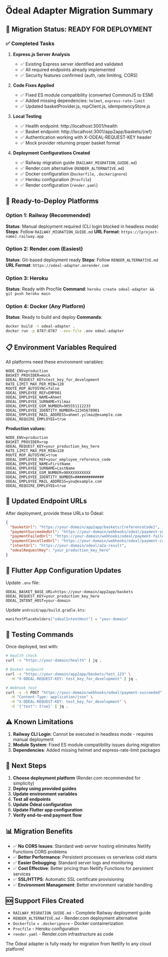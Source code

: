 # Ödeal Adapter Migration Summary

## 🎯 Migration Status: READY FOR DEPLOYMENT

### ✅ Completed Tasks

1. **Express.js Server Analysis**
   - ✅ Existing Express server identified and validated
   - ✅ All required endpoints already implemented
   - ✅ Security features confirmed (auth, rate limiting, CORS)

2. **Code Fixes Applied**
   - ✅ Fixed ES module compatibility (converted CommonJS to ESM)
   - ✅ Added missing dependencies: `helmet`, `express-rate-limit`
   - ✅ Updated basketProvider.js, ropClient.js, idempotencyStore.js

3. **Local Testing**
   - ✅ Health endpoint: http://localhost:3001/health
   - ✅ Basket endpoint: http://localhost:3001/app2app/baskets/{ref}
   - ✅ Authentication working with X-ODEAL-REQUEST-KEY header
   - ✅ Mock provider returning proper basket format

4. **Deployment Configurations Created**
   - ✅ Railway migration guide (`RAILWAY_MIGRATION_GUIDE.md`)
   - ✅ Render.com alternative (`RENDER_ALTERNATIVE.md`)
   - ✅ Docker configuration (`Dockerfile`, `.dockerignore`)
   - ✅ Heroku configuration (`Procfile`)
   - ✅ Render configuration (`render.yaml`)

## 🚀 Ready-to-Deploy Platforms

### Option 1: Railway (Recommended)
**Status**: Manual deployment required (CLI login blocked in headless mode)
**Steps**: Follow `RAILWAY_MIGRATION_GUIDE.md`
**URL Format**: `https://[project-name].railway.app`

### Option 2: Render.com (Easiest)
**Status**: Git-based deployment ready
**Steps**: Follow `RENDER_ALTERNATIVE.md`
**URL Format**: `https://odeal-adapter.onrender.com`

### Option 3: Heroku
**Status**: Ready with Procfile
**Command**: `heroku create odeal-adapter && git push heroku main`

### Option 4: Docker (Any Platform)
**Status**: Ready to build and deploy
**Commands**:
```bash
docker build -t odeal-adapter .
docker run -p 8787:8787 --env-file .env odeal-adapter
```

## 📋 Environment Variables Required

All platforms need these environment variables:

```env
NODE_ENV=production
BASKET_PROVIDER=mock
ODEAL_REQUEST_KEY=test_key_for_development
RATE_LIMIT_MAX_PER_MIN=120
ROUTE_ROP_AUTOSYNC=false
ODEAL_EMPLOYEE_REF=EMP001
ODEAL_EMPLOYEE_NAME=Ahmet
ODEAL_EMPLOYEE_SURNAME=Yilmaz
ODEAL_EMPLOYEE_GSM_NUMBER=905551112233
ODEAL_EMPLOYEE_IDENTITY_NUMBER=12345678901
ODEAL_EMPLOYEE_MAIL_ADDRESS=ahmet.yilmaz@example.com
ODEAL_REQUIRE_EMPLOYEE=true
```

**Production values:**
```env
NODE_ENV=production
BASKET_PROVIDER=rop
ODEAL_REQUEST_KEY=your_production_key_here
RATE_LIMIT_MAX_PER_MIN=120
ROUTE_ROP_AUTOSYNC=true
ODEAL_EMPLOYEE_REF=your_employee_reference_code
ODEAL_EMPLOYEE_NAME=FirstName
ODEAL_EMPLOYEE_SURNAME=LastName
ODEAL_EMPLOYEE_GSM_NUMBER=90XXXXXXXXXX
ODEAL_EMPLOYEE_IDENTITY_NUMBER=#############
ODEAL_EMPLOYEE_MAIL_ADDRESS=you@example.com
ODEAL_REQUIRE_EMPLOYEE=true
```

## 🔗 Updated Endpoint URLs

After deployment, provide these URLs to Ödeal:

```json
{
  "basketUrl": "https://your-domain/app2app/baskets/{referenceCode}",
  "paymentSucceededUrl": "https://your-domain/webhooks/odeal/payment-succeeded",
  "paymentFailedUrl": "https://your-domain/webhooks/odeal/payment-failed",
  "paymentCancelledUrl": "https://your-domain/webhooks/odeal/payment-cancelled",
  "intentUrl": "https://your-domain/odeal/a2a-result",
  "odealRequestKey": "your_production_key_here"
}
```

## 🔧 Flutter App Configuration Updates

Update `.env` file:
```env
ODEAL_BASKET_BASE_URL=https://your-domain/app2app/baskets
ODEAL_REQUEST_KEY=your_production_key_here
ODEAL_INTENT_HOST=your-domain
```

Update `android/app/build.gradle.kts`:
```kotlin
manifestPlaceholders["odealIntentHost"] = "your-domain"
```

## 🧪 Testing Commands

Once deployed, test with:

```bash
# Health check
curl -s "https://your-domain/health" | jq .

# Basket endpoint
curl -s "https://your-domain/app2app/baskets/test_123" \
  -H "X-ODEAL-REQUEST-KEY: test_key_for_development" | jq .

# Webhook test
curl -s -X POST "https://your-domain/webhooks/odeal/payment-succeeded" \
  -H "Content-Type: application/json" \
  -H "X-ODEAL-REQUEST-KEY: test_key_for_development" \
  -d '{"test": true}' | jq .
```

## ⚠️ Known Limitations

1. **Railway CLI Login**: Cannot be executed in headless mode - requires manual deployment
2. **Module System**: Fixed ES module compatibility issues during migration
3. **Dependencies**: Added missing helmet and express-rate-limit packages

## 🎯 Next Steps

1. **Choose deployment platform** (Render.com recommended for simplicity)
2. **Deploy using provided guides**
3. **Update environment variables**
4. **Test all endpoints**
5. **Update Ödeal configuration**
6. **Update Flutter app configuration**
7. **Verify end-to-end payment flow**

## 📊 Migration Benefits

- ✅ **No CORS Issues**: Standard web server hosting eliminates Netlify Functions CORS problems
- ✅ **Better Performance**: Persistent processes vs serverless cold starts
- ✅ **Easier Debugging**: Standard server logs and monitoring
- ✅ **Cost Effective**: Better pricing than Netlify Functions for persistent services
- ✅ **SSL/HTTPS**: Automatic SSL certificate provisioning
- ✅ **Environment Management**: Better environment variable handling

## 🆘 Support Files Created

- `RAILWAY_MIGRATION_GUIDE.md` - Complete Railway deployment guide
- `RENDER_ALTERNATIVE.md` - Render.com deployment alternative
- `Dockerfile` + `.dockerignore` - Docker containerization
- `Procfile` - Heroku configuration
- `render.yaml` - Render.com infrastructure as code

The Ödeal adapter is fully ready for migration from Netlify to any cloud platform!
